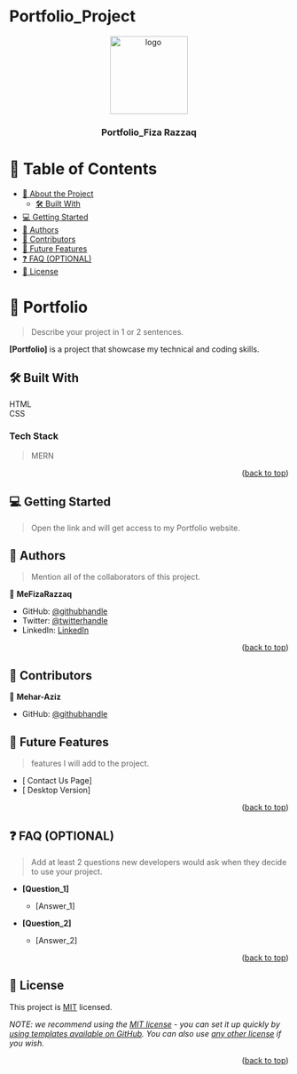 # Portfolio_Project

<a name="readme-top"></a>


<div align="center">
  <!-- You are encouraged to replace this logo with your own! Otherwise you can also remove it. -->
  <img src="murple_logo.png" alt="logo" width="140"  height="auto" />
  <br/>

  <h3><b>Portfolio_Fiza Razzaq</b></h3>

</div>

<!-- TABLE OF CONTENTS -->

# 📗 Table of Contents

- [📖 About the Project](#about-project)
  - [🛠 Built With](#built-with)
- [💻 Getting Started](#getting-started)
- [👥 Authors](#authors)
- [👥 Contributors](#contributors)
- [🔭 Future Features](#future-features)
- [❓ FAQ (OPTIONAL)](#faq)
- [📝 License](#license)

<!-- PROJECT DESCRIPTION -->

# 📖 Portfolio <a name="about-project"></a>

> Describe your project in 1 or 2 sentences.

**[Portfolio]** is a project that showcase my technical and coding skills.

## 🛠 Built With <a name="built-with"></a>
HTML</br>
CSS

### Tech Stack <a name="tech-stack"></a>

> MERN



<p align="right">(<a href="#readme-top">back to top</a>)</p>

<!-- GETTING STARTED -->

## 💻 Getting Started <a name="getting-started"></a>

> Open the link and will get access to my Portfolio website.



<!-- AUTHORS -->

## 👥 Authors <a name="authors"></a>

> Mention all of the collaborators of this project.

👤 **MeFizaRazzaq**

- GitHub: [@githubhandle]([https://github.com/githubhandle](https://github.com/MeFizaRazzaq))
- Twitter: [@twitterhandle](https://twitter.com/twitterhandle)
- LinkedIn: [LinkedIn](https://linkedin.com/in/linkedinhandle)


<p align="right">(<a href="#readme-top">back to top</a>)</p>

<!-- FUTURE FEATURES -->
## 👥 Contributors <a name="contributers"></a>
👤 **Mehar-Aziz**
- GitHub: [@githubhandle](https://github.com/Mehar-Aziz)

## 🔭 Future Features <a name="future-features"></a>

> features I will add to the project.

- [ Contact Us Page] 
- [ Desktop Version] 

<p align="right">(<a href="#readme-top">back to top</a>)</p>




<!-- FAQ (optional) -->

## ❓ FAQ (OPTIONAL) <a name="faq"></a>

> Add at least 2 questions new developers would ask when they decide to use your project.

- **[Question_1]**

  - [Answer_1]

- **[Question_2]**

  - [Answer_2]

<p align="right">(<a href="#readme-top">back to top</a>)</p>

<!-- LICENSE -->

## 📝 License <a name="license"></a>

This project is [MIT](./LICENSE) licensed.

_NOTE: we recommend using the [MIT license](https://choosealicense.com/licenses/mit/) - you can set it up quickly by [using templates available on GitHub](https://docs.github.com/en/communities/setting-up-your-project-for-healthy-contributions/adding-a-license-to-a-repository). You can also use [any other license](https://choosealicense.com/licenses/) if you wish._

<p align="right">(<a href="#readme-top">back to top</a>)</p>
